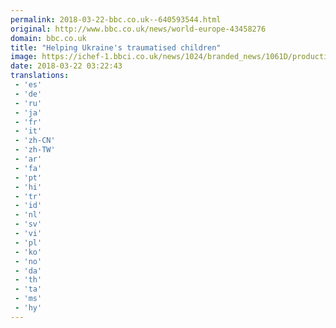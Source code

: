 ```yaml
---
permalink: 2018-03-22-bbc.co.uk--640593544.html
original: http://www.bbc.co.uk/news/world-europe-43458276
domain: bbc.co.uk
title: "Helping Ukraine's traumatised children"
image: https://ichef-1.bbci.co.uk/news/1024/branded_news/1061D/production/_100510176_p061lzsm.jpg
date: 2018-03-22 03:22:43
translations: 
 - 'es'
 - 'de'
 - 'ru'
 - 'ja'
 - 'fr'
 - 'it'
 - 'zh-CN'
 - 'zh-TW'
 - 'ar'
 - 'fa'
 - 'pt'
 - 'hi'
 - 'tr'
 - 'id'
 - 'nl'
 - 'sv'
 - 'vi'
 - 'pl'
 - 'ko'
 - 'no'
 - 'da'
 - 'th'
 - 'ta'
 - 'ms'
 - 'hy'
---
```


